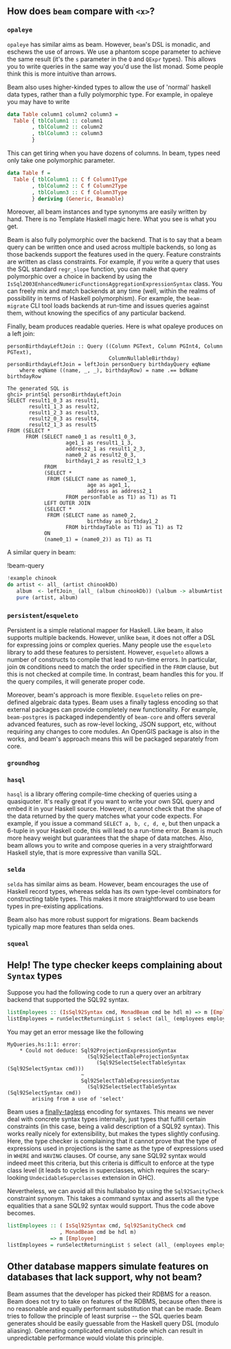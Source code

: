 ## How does `beam` compare with `<x>`?

### `opaleye`

`opaleye` has similar aims as beam. However, `beam`'s DSL is monadic,
and eschews the use of arrows. We use a phantom scope parameter to
achieve the same result (it's the `s` parameter in the `Q` and `QExpr`
types). This allows you to write queries in the same way you'd use the
list monad. Some people think this is more intuitive than arrows.

Beam also uses higher-kinded types to allow the use of 'normal'
haskell data types, rather than a fully polymorphic type. For example,
in opaleye you may have to write

```haskell
data Table column1 column2 column3 =
  Table { tblColumn1 :: column1
        , tblColumn2 :: column2
        , tblColumn3 :: column3
        }
```

This can get tiring when you have dozens of columns. In beam, types
need only take one polymorphic parameter.

```haskell
data Table f =
  Table { tblColumn1 :: C f Column1Type
        , tblColumn2 :: C f Column2Type
        , tblColumn3 :: C f Column3Type
        } deriving (Generic, Beamable)
```

Moreover, all beam instances and type synonyms are easily written by
hand. There is no Template Haskell magic here. What you see is what
you get.

Beam is also fully polymorphic over the backend. That is to say
that a beam query can be written once and used across multiple
backends, so long as those backends support the features used in the
query. Feature constraints are written as class constraints. For
example, if you write a query that uses the SQL standard `regr_slope`
function, you can make that query polymorphic over a choice in backend
by using the
`IsSql2003EnhancedNumericFunctionsAggregationExpressionSyntax`
class. You can freely mix and match backends at any time (well, within
the realms of possibility in terms of Haskell polymorphism). For
example, the `beam-migrate` CLI tool loads backends at run-time and
issues queries against them, without knowing the specifics of any
particular backend.

Finally, beam produces readable queries. Here is what opaleye produces on a left join:

```
personBirthdayLeftJoin :: Query ((Column PGText, Column PGInt4, Column PGText),
                                 ColumnNullableBirthday)
personBirthdayLeftJoin = leftJoin personQuery birthdayQuery eqName
    where eqName ((name, _, _), birthdayRow) = name .== bdName birthdayRow

The generated SQL is
ghci> printSql personBirthdayLeftJoin
SELECT result1_0_3 as result1,
       result1_1_3 as result2,
       result1_2_3 as result3,
       result2_0_3 as result4,
       result2_1_3 as result5
FROM (SELECT *
      FROM (SELECT name0_1 as result1_0_3,
                   age1_1 as result1_1_3,
                   address2_1 as result1_2_3,
                   name0_2 as result2_0_3,
                   birthday1_2 as result2_1_3
            FROM
            (SELECT *
             FROM (SELECT name as name0_1,
                          age as age1_1,
                          address as address2_1
                   FROM personTable as T1) as T1) as T1
            LEFT OUTER JOIN
            (SELECT *
             FROM (SELECT name as name0_2,
                          birthday as birthday1_2
                   FROM birthdayTable as T1) as T1) as T2
            ON
            (name0_1) = (name0_2)) as T1) as T1
```

A similar query in beam:

!beam-query
```haskell
!example chinook
do artist <- all_ (artist chinookDb)
   album  <- leftJoin_ (all_ (album chinookDb)) (\album -> albumArtist album ==. primaryKey artist)
   pure (artist, album)
```


### `persistent`/`esqueleto`

Persistent is a simple relational mapper for Haskell. Like beam, it
also supports multiple backends. However, unlike `beam`, it does not
offer a DSL for expressing joins or complex queries. Many people use
the `esqueleto` library to add these features to persistent. However,
`esqueleto` allows a number of constructs to compile that lead to
run-time errors. In particular, join `ON` conditions need to match the
order specified in the `FROM` clause, but this is not checked at
compile time. In contrast, beam handles this for you. If the query
compiles, it will generate proper code.

Moreover, beam's approach is more flexible. `Esqueleto` relies on
pre-defined algebraic data types. Beam uses a finally tagless encoding
so that external packages can provide completely new
functionality. For example, `beam-postgres` is packaged independently
of `beam-core` and offers several advanced features, such as row-level
locking, JSON support, etc, without requiring any changes to core
modules. An OpenGIS package is also in the works, and beam's approach
means this will be packaged separately from core.

### `groundhog`

### `hasql`

`hasql` is a library offering compile-time checking of queries using a
quasiquoter. It's really great if you want to write your own SQL query
and embed it in your Haskell source. However, it cannot check that the
shape of the data returned by the query matches what your code
expects. For example, if you issue a command `SELECT a, b, c, d, e`,
but then unpack a 6-tuple in your Haskell code, this will lead to a
run-time error. Beam is much more heavy weight but guarantees that the
shape of data matches. Also, beam allows you to write and compose
queries in a very straightforward Haskell style, that is more
expressive than vanilla SQL.

### `selda`

`selda` has similar aims as beam. However, beam encourages the use of
Haskell record types, whereas selda has its own type-level combinators
for constructing table types. This makes it more straightforward to
use beam types in pre-existing applications.

Beam also has more robust support for migrations. Beam backends
typically map more features than selda ones.

### `squeal`


## Help! The type checker keeps complaining about `Syntax` types

Suppose you had the following code to run a query over an arbitrary backend that
supported the SQL92 syntax.

```haskell
listEmployees :: (IsSql92Syntax cmd, MonadBeam cmd be hdl m) => m [Employee]
listEmployees = runSelectReturningList $ select (all_ (employees employeeDb))
```

You may get an error message like the following

```
MyQueries.hs:1:1: error:
    * Could not deduce: Sql92ProjectionExpressionSyntax
                          (Sql92SelectTableProjectionSyntax
                             (Sql92SelectSelectTableSyntax (Sql92SelectSyntax cmd)))
                        ~
                        Sql92SelectTableExpressionSyntax
                          (Sql92SelectSelectTableSyntax (Sql92SelectSyntax cmd))
        arising from a use of 'select'
```

Beam uses a [finally-tagless](http://okmij.org/ftp/tagless-final/JFP.pdf)
encoding for syntaxes. This means we never deal with concrete syntax types
internally, just types that fulfill certain constraints (in this case, being a
valid description of a SQL92 syntax). This works really nicely for
extensibility, but makes the types slightly confusing. Here, the type checker is
complaining that it cannot prove that the type of expressions used in
projections is the same as the type of expressions used in `WHERE` and `HAVING`
clauses. Of course, any sane SQL92 syntax would indeed meet this criteria, but
this criteria is difficult to enforce at the type class level (it leads to
cycles in superclasses, which requires the scary-looking
`UndecidableSuperclasses` extension in GHC).

Nevertheless, we can avoid all this hullabaloo by using the `Sql92SanityCheck`
constraint synonym. This takes a command syntax and asserts all the type
equalities that a sane SQL92 syntax would support. Thus the code above becomes.

```haskell
listEmployees :: ( IsSql92Syntax cmd, Sql92SanityCheck cmd
                 , MonadBeam cmd be hdl m)
              => m [Employee]
listEmployees = runSelectReturningList $ select (all_ (employees employeeDb))
```

## Other database mappers simulate features on databases that lack support, why not beam?

Beam assumes that the developer has picked their RDBMS for a reason. Beam does
not try to take on features of the RDBMS, because often there is no reasonable
and equally performant substitution that can be made. Beam tries to follow the
principle of least surprise -- the SQL queries beam generates should be easily
guessable from the Haskell query DSL (modulo aliasing). Generating complicated
emulation code which can result in unpredictable performance would violate this
principle.
